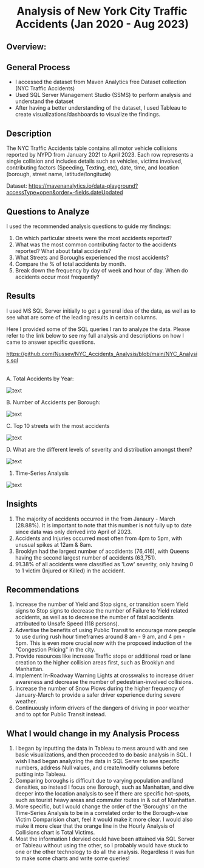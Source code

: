 # <p align='center'>Analysis of New York City Traffic Accidents (Jan 2020 - Aug 2023)</p>

## Overview:

## General Process
* I accessed the dataset from Maven Analytics free Dataset collection (NYC Traffic Accidents)
* Used SQL Server Management Studio (SSMS) to perform analysis and understand the dataset
* After having a better understanding of the dataset, I used Tableau to create visualizations/dashboards to visualize the findings.

## Description
The NYC Traffic Accidents table contains all motor vehicle collisions reported by NYPD from January 2021 to April 2023. Each row represents a single collision and includes details such as vehicles, victims involved, contributing factors (Speeding, Texting, etc), date, time, and location (borough, street name, latitude/longitude)

Dataset: https://mavenanalytics.io/data-playground?accessType=open&order=-fields.dateUpdated 

## Questions to Analyze
I used the recommended analysis questions to guide my findings:
1. On which particular streets were the most accidents reported?
2. What was the most common contributing factor to the accidents reported? What about fatal accidents?
3. What Streets and Boroughs experienced the most accidents?
4. Compare the % of total accidents by month.
5. Break down the frequency by day of week and hour of day. When do accidents occur most frequently?

## Results
I used MS SQL Server initially to get a general idea of the data, as well as to see what are some of the leading results in certain columns.

Here I provided some of the SQL queries I ran to analyze the data.
Please refer to the link below to see my full analysis and descriptions on how I came to answer specific questions.

https://github.com/Nussev/NYC_Accidents_Analysis/blob/main/NYC_Analysis.sql 

<br />
A. Total Accidents by Year:

![text](https://github.com/Nussev/NYC_Accidents_Analysis/blob/main/Query%20Images/%231_Total_Accidents.png)

B. Number of Accidents per Borough:

![text](https://github.com/Nussev/NYC_Accidents_Analysis/blob/main/Query%20Images/%232_Borough_Accidents.png)

C. Top 10 streets with the most accidents

![text](https://github.com/Nussev/NYC_Accidents_Analysis/blob/main/Query%20Images/%234_Top10_streets.png)

D. What are the different levels of severity and distribution amongst them?

![text](https://github.com/Nussev/NYC_Accidents_Analysis/blob/main/Query%20Images/%238_pt2_category_query.png)


1. Time-Series Analysis

![text](https://github.com/Nussev/NYC_Accidents_Analysis/blob/main/Tableau%20Charts/Time-Series.png)


## Insights

1. The majority of accidents occurred in the from Janaury - March (28.88%). It is important to note that this number is not fully up to date since data was only derived into April of 2023.
2. Accidents and Injuries occurred most often from 4pm to 5pm, with unusual spikes at 12am & 8am.
3. Brooklyn had the largest number of accdidents (76,416), with Queens having the second largest number of accidents (63,751).
4. 91.38% of all accidents were classified as 'Low' severity, only having 0 to 1 victim (Injured or Killed) in the accident.

## Recommendations
1. Increase the number of Yield and Stop signs, or transition soem Yield signs to Stop signs to decrease the number of Failure to Yield related accidents, as well as to decrease the number of fatal accidents attributed to Unsafe Speed (118 persons).
2. Advertise the benefits of using Public Transit to encourage more people to use during rush hour timeframes around 8 am - 9 am, and 4 pm - 5pm. This is even more crucial now with the proposed induction of the "Congestion Pricing" in the city.
3. Provide resources like increase Traffic stops or additional road or lane creation to the higher collision areas first, such as Brooklyn and Manhattan.
4. Implement In-Roadway Warning Lights at crosswalks to increase driver awareness and decrease the number of pedestrian-involved collisions.
5. Increase the number of Snow Plows during the higher frequency of January-March to provide a safer driver experience during severe weather.
6. Continuously inform drivers of the dangers of driving in poor weather and to opt for Public Transit instead.

## What I would change in my Analysis Process
1. I began by inputting the data in Tableau to mess around with and see basic visualizations, and then proceeded to do basic analysis in SQL. I wish I had began analyzing the data in SQL Server to see specific numbers, address Null values, and create/modify columns before putting into Tableau.
2. Comparing boroughs is difficult due to varying population and land densities, so instead I focus one Borough, such as Manhattan, and dive deeper into the location analysis to see if there are specific hot-spots, such as tourist heavy areas and commuter routes in & out of Manhattan.
3. More specific, but I would change the order of the 'Boroughs' on the Time-Series Analysis to be in a correlated order to the Borough-wise Victim Comparision chart, feel it would make it more clear. I would also make it more clear that the orange line in the Hourly Analysis of Collisions chart is Total Victims.
4. Most the information I dervied could have been attained via SQL Server or Tableau without using the other, so I probably would have stuck to one or the other technology to do all the analysis. Regardless it was fun to make some charts and write some queries!

